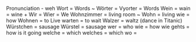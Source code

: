 Pronunciation - weh
Wort = Words ~
Wörter = Vyorter = Words
Wein = wain = wine +
Wir = Wier = We
Wohnzimmer = living room ~
Wohn = living
wie = how
Wohnen = to Live
warten = to wait
Walzer = waltz (dance in Titanic)
Würstchen = sausage
Würstel = sausage
wer = who
wie = how
wie gehts = how is it going
welche = which
welches = which
wo = 


